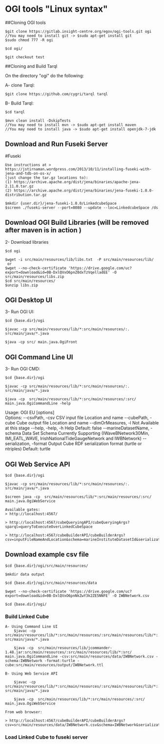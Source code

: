 # OGI tools "Linux syntax"

##Cloning OGI tools

	$git clone https://gitlab.insight-centre.org/egov/ogi-tools.git ogi
	//You may need to install git -> $sudo apt-get install git
	$sudo chmod 777 -R ogi
	
	$cd ogi/
	
	$git checkout test

##Cloning and Build Tarql
	
On the directory "ogi" do the following:

   A- clone Tarql:

    $git clone https://github.com/cygri/tarql tarql
    
   B- Build Tarql:

	$cd tarql
	 
	$mvn clean install -DskipTests
    //You may need to install mvn -> $sudo apt-get install maven
    //You may need to install java -> $sudo apt-get install openjdk-7-jdk

## Download and Run Fuseki Server

#Fuseki
	
	Use instructions at > https://jstirnaman.wordpress.com/2013/10/11/installing-fuseki-with-jena-and-tdb-on-os-x/
	(just change the tar.gz locations to):
	(1) https://archive.apache.org/dist/jena/binaries/apache-jena-2.11.0.tar.gz
	(2) https://archive.apache.org/dist/jena/binaries/jena-fuseki-1.0.0-distribution.tar.gz
	
	$mkdir {user.dir}/jena-fuseki-1.0.0/LinkedcubeSpace
	$screen ./fuseki-server --port=8080 --update --loc=LinkedcubeSpace /ds 
	 

## Download OGI Build Libraries (will be removed after maven is in action )
2- Download libraries

	$cd ogi
	
	$wget -i src/main/resources/lib/libs.txt  -P src/main/resources/lib/
	 or
	$wget --no-check-certificate 'https://drive.google.com/uc?export=download&id=0B-DxlQVxO6pnZ0dxTzVqelladEE' -O src/main/resources/libs.zip
	$cd src/main/resources/
	$unzip libs.zip
	
## OGI Desktop UI 

3- Run OGI UI:

	$cd {base.dir}/ogi
	
	$javac -cp src/main/resources/lib/*:src/main/resources/:. src/main/java/*.java	
	
	$java -cp src/ main.java.OgiFront

## OGI Command Line UI 

3- Run OGI CMD:
	
	$cd {base.dir}/ogi
		
	$javac -cp src/main/resources/lib/*:src/main/resources/:. src/main/java/*.java
	
	$java -cp  src/main/resources/lib/*:src/main/resources/:src/ main.java.OgiCommandLine -help
	
Usage: OGI EU [options]  
  Options:
    --csvPath, -csv
       CSV input file Location and name
    --cubePath, -cube
       Cube output file Location and name
    --dimOrMeasures, -l
       Not Available at this stage
    --help, -help, -h
       Help
       Default: false
    --marineDatasetName, -schema
       Data Set Schema Currently Supporting (IWaveBNetwork30Min, IMI_EATL_WAVE,
       IrishNationalTideGaugeNetwork and IWBNetwork)
    --serialization, -format
       Output Cube RDF serialization format (turtle or ntriples)
       Default: turtle

## OGI Web Service API
	
	$cd {base.dir}/ogi
		
	$javac -cp src/main/resources/lib/*:src/main/resources/:. src/main/java/*.java
	
	$screen java -cp  src/main/resources/lib/*:src/main/resources/:src/ main.java.OgiWebService
	
	Available gates:
	> http://localhost:4567/
	
	> http://localhost:4567/cubeQueryingAPI/cubeQueryingArgs?sparql=queryToExecuteOverLinkedCubeSpace

	> http://localhost:4567/cubeBuilderAPI/cubeBuilderArgs?csv=inputFileNameAndLocation&schema=marineInstituteDatasetId&serialization=turtle&cube=outputFileAndLocation
	
## Download example csv file
	
	$cd {base.dir}/ogi/src/main/resources/
	
	$mkdir data output
	
	$cd {base.dir}/ogi/src/main/resources/data
	
	$wget --no-check-certificate 'https://drive.google.com/uc?export=download&id=0B-DxlQVxO6pnNkZwY3k2ZE5NNFE' -O IWBNetwork.csv
		
	$cd {base.dir}/ogi/
	
### Build Linked Cube
	
	A- Using Command Line UI
		$javac -cp src/main/resources/lib/*:src/main/resources/:src/main/resources/lib/*:. src/main/java/*.java
		
		$java -cp  src/main/resources/lib/jcommander-1.48.jar:src/main/resources/:src/main/resources/lib/*:src/ main.java.OgiCommandLine -csv:src/main/resources/data/IWBNetwork.csv -schema:IWBNetwork -format:turtle -cube:src/main/resources/output/IWBNetwork.ttl
	
	B- Using Web Service API
	
		$javac -cp src/main/resources/lib/*:src/main/resources/:src/main/resources/lib/*:. src/main/java/*.java
		
		$java -cp  src/main/resources/lib/*:src/main/resources/:src/ main.java.OgiWebService
	
	From web browser:
	
	> http://localhost:4567/cubeBuilderAPI/cubeBuilderArgs?csv=src/main/resources/data/IWBNetwork.csv&schema=IWBNetwork&serialization=turtle&cube=src/main/resources/output/IWBNetwork.ttl
	 
### Load Linked Cube to fuseki server


